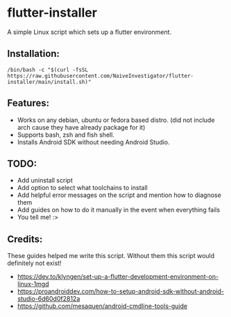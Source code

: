 # flutter-installer
A simple Linux script which sets up a flutter environment.

## Installation:
```
/bin/bash -c "$(curl -fsSL https://raw.githubusercontent.com/NaiveInvestigator/flutter-installer/main/install.sh)"
```

## Features:
* Works on any debian, ubuntu or fedora based distro. (did not include arch cause they have already package for it)
* Supports bash, zsh and fish shell.
* Installs Android SDK without needing Android Studio.

## TODO:
* Add uninstall script
* Add option to select what toolchains to install
* Add helpful error messages on the script and mention how to diagnose them
* Add guides on how to do it manually in the event when everything fails
* You tell me! :>

## Credits:
These guides helped me write this script. Without them this script would definitely not exist!
* https://dev.to/klyngen/set-up-a-flutter-development-environment-on-linux-1mgd
* https://proandroiddev.com/how-to-setup-android-sdk-without-android-studio-6d60d0f2812a
* https://github.com/mesaquen/android-cmdline-tools-guide

